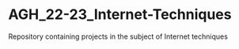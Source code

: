 # AGH_22-23_Internet-Techniques
Repository containing projects in the subject of Internet techniques
